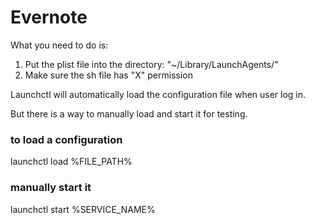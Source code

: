 # Evernote
What you need to do is:

1. Put the plist file into the directory: "~/Library/LaunchAgents/"
2. Make sure the sh file has "X" permission

Launchctl will automatically load the configuration file when user log in. 

But there is a way to manually load and start it for testing. 

### to load a configuration 
launchctl load %FILE_PATH%

### manually start it
launchctl start %SERVICE_NAME%